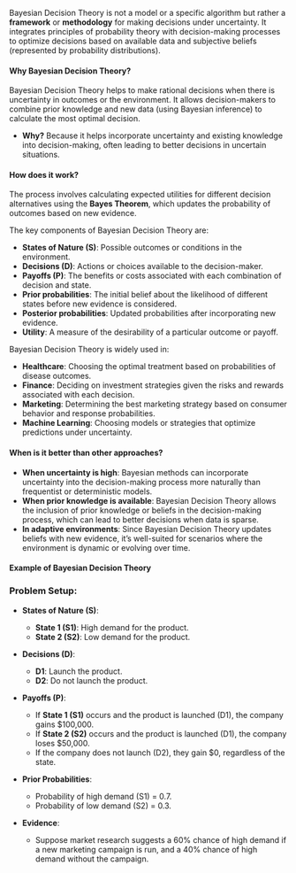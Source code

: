 Bayesian Decision Theory is not a model or a specific algorithm but rather a **framework** or **methodology** for making decisions under uncertainty. It integrates principles of probability theory with decision-making processes to optimize decisions based on available data and subjective beliefs (represented by probability distributions).

#### **Why Bayesian Decision Theory?**

Bayesian Decision Theory helps to make rational decisions when there is uncertainty in outcomes or the environment. It allows decision-makers to combine prior knowledge and new data (using Bayesian inference) to calculate the most optimal decision.

- **Why?** Because it helps incorporate uncertainty and existing knowledge into decision-making, often leading to better decisions in uncertain situations.

#### **How does it work?**

The process involves calculating expected utilities for different decision alternatives using the **Bayes Theorem**, which updates the probability of outcomes based on new evidence.

The key components of Bayesian Decision Theory are:

- **States of Nature (S)**: Possible outcomes or conditions in the environment.
- **Decisions (D)**: Actions or choices available to the decision-maker.
- **Payoffs (P)**: The benefits or costs associated with each combination of decision and state.
- **Prior probabilities**: The initial belief about the likelihood of different states before new evidence is considered.
- **Posterior probabilities**: Updated probabilities after incorporating new evidence.
- **Utility**: A measure of the desirability of a particular outcome or payoff.

Bayesian Decision Theory is widely used in:

- **Healthcare**: Choosing the optimal treatment based on probabilities of disease outcomes.
- **Finance**: Deciding on investment strategies given the risks and rewards associated with each decision.
- **Marketing**: Determining the best marketing strategy based on consumer behavior and response probabilities.
- **Machine Learning**: Choosing models or strategies that optimize predictions under uncertainty.

#### **When is it better than other approaches?**

- **When uncertainty is high**: Bayesian methods can incorporate uncertainty into the decision-making process more naturally than frequentist or deterministic models.
- **When prior knowledge is available**: Bayesian Decision Theory allows the inclusion of prior knowledge or beliefs in the decision-making process, which can lead to better decisions when data is sparse.
- **In adaptive environments**: Since Bayesian Decision Theory updates beliefs with new evidence, it’s well-suited for scenarios where the environment is dynamic or evolving over time.

#### **Example of Bayesian Decision Theory**
### Problem Setup:

- **States of Nature (S)**:
    
    - **State 1 (S1)**: High demand for the product.
    - **State 2 (S2)**: Low demand for the product.
- **Decisions (D)**:
    
    - **D1**: Launch the product.
    - **D2**: Do not launch the product.
- **Payoffs (P)**:
    
    - If **State 1 (S1)** occurs and the product is launched (D1), the company gains $100,000.
    - If **State 2 (S2)** occurs and the product is launched (D1), the company loses $50,000.
    - If the company does not launch (D2), they gain $0, regardless of the state.
- **Prior Probabilities**:
    
    - Probability of high demand (S1) = 0.7.
    - Probability of low demand (S2) = 0.3.
- **Evidence**:
    
    - Suppose market research suggests a 60% chance of high demand if a new marketing campaign is run, and a 40% chance of high demand without the campaign.


